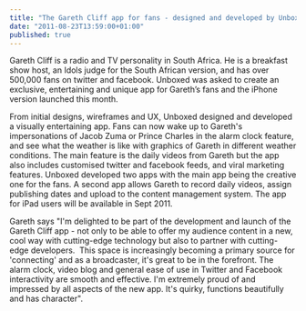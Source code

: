 ```yaml
---
title: "The Gareth Cliff app for fans - designed and developed by Unboxed"
date: "2011-08-23T13:59:00+01:00"
published: true
---
```



<p>Gareth Cliff is a radio and TV personality in South Africa. He is a breakfast show host, an Idols judge for the South African version, and has over 500,000 fans on twitter and facebook. Unboxed was asked to create an exclusive, entertaining and unique app for Gareth&rsquo;s fans and the iPhone version launched this month.</p>

<p>From initial designs, wireframes and UX, Unboxed designed and developed a visually entertaining app. Fans can now wake up to Gareth&#39;s impersonations of Jacob Zuma or Prince Charles in the alarm clock feature, and see what the weather is like with graphics of Gareth in different weather conditions. The main feature is the daily videos from Gareth but the app also includes&nbsp;customised twitter and facebook feeds, and viral marketing features. Unboxed developed two apps with the main app being the creative one for the fans. A second app allows Gareth to record daily videos, assign publishing dates and upload to the content management system. The app for iPad users will be available in Sept 2011.</p>

<p>Gareth says &quot;I&#39;m delighted to be part of the development and launch of the Gareth Cliff app - not only to be able to offer my audience content in a new, cool way with cutting-edge technology but also to partner with cutting-edge developers. &nbsp;This space is increasingly becoming a primary source for &#39;connecting&#39; and as a broadcaster, it&#39;s great to be in the forefront. The alarm clock, video blog and general ease of use in Twitter and Facebook interactivity are smooth and effective. I&#39;m extremely proud of and impressed by all aspects of the new app. It&#39;s quirky, functions beautifully and has character&quot;.</p>

<p>&nbsp;</p>
